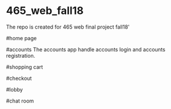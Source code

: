 # 465_web_fall18
The repo is created for 465 web final project fall18'


#home page



#accounts
The accounts app handle accounts login and accounts registration.

#shopping cart



#checkout




#lobby

#chat room


